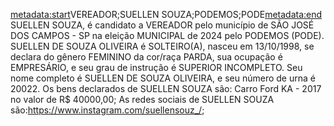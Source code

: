 <metadata:start>VEREADOR;SUELLEN SOUZA;PODEMOS;PODE<metadata:end>
SUELLEN SOUZA, é candidato a VEREADOR pelo município de SÃO JOSÉ DOS CAMPOS - SP na eleição MUNICIPAL de 2024 pelo PODEMOS (PODE). SUELLEN DE SOUZA OLIVEIRA é SOLTEIRO(A), nasceu em 13/10/1998, se declara do gênero FEMININO da cor/raça PARDA, sua ocupação é EMPRESÁRIO, e seu grau de instrução é SUPERIOR INCOMPLETO. Seu nome completo é SUELLEN DE SOUZA OLIVEIRA, e seu número de urna é 20022.
Os bens declarados de SUELLEN SOUZA são: Carro Ford KA - 2017 no valor de R$ 40000,00; 
As redes sociais de SUELLEN SOUZA são:https://www.instagram.com/suellensouz_/;
